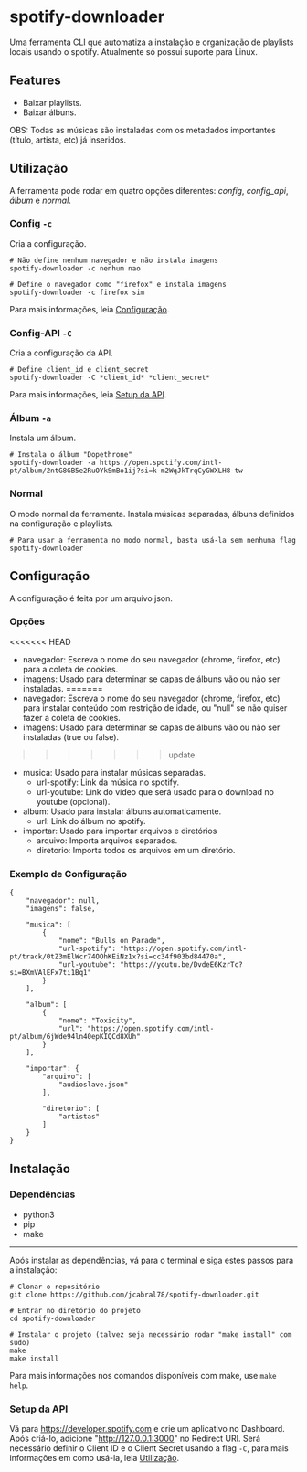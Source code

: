 # spotify-downloader

Uma ferramenta CLI que automatiza a instalação e organização de playlists locais usando o spotify. Atualmente só possui suporte para Linux.

## Features

- Baixar playlists.
- Baixar álbuns.

OBS: Todas as músicas são instaladas com os metadados importantes (título, artista, etc) já inseridos.

## Utilização

A ferramenta pode rodar em quatro opções diferentes: *config*, *config_api*, *álbum* e *normal*.

### Config `-c`

Cria a configuração.

    # Não define nenhum navegador e não instala imagens
    spotify-downloader -c nenhum nao

    # Define o navegador como "firefox" e instala imagens
    spotify-downloader -c firefox sim

Para mais informações, leia [Configuração](#configuração).

### Config-API `-C`

Cria a configuração da API.

    # Define client_id e client_secret
    spotify-downloader -C *client_id* *client_secret*

Para mais informações, leia [Setup da API](#setup-da-api).

### Álbum `-a`

Instala um álbum.

    # Instala o álbum "Dopethrone"
    spotify-downloader -a https://open.spotify.com/intl-pt/album/2ntG8GB5e2RuOYkSmBo1ij?si=k-m2WqJkTrqCyGWXLH8-tw

### Normal

O modo normal da ferramenta. Instala músicas separadas, álbuns definidos na configuração e playlists.

    # Para usar a ferramenta no modo normal, basta usá-la sem nenhuma flag
    spotify-downloader

## Configuração

A configuração é feita por um arquivo json.

### Opções

<<<<<<< HEAD
- navegador: Escreva o nome do seu navegador (chrome, firefox, etc) para a coleta de cookies.
- imagens: Usado para determinar se capas de álbuns vão ou não ser instaladas.
=======
- navegador: Escreva o nome do seu navegador (chrome, firefox, etc) para instalar conteúdo com restrição de idade, ou "null" se não quiser fazer a coleta de cookies.
- imagens: Usado para determinar se capas de álbuns vão ou não ser instaladas (true ou false).
>>>>>>> update
- musica: Usado para instalar músicas separadas.
    - url-spotify: Link da música no spotify.
    - url-youtube: Link do vídeo que será usado para o download no youtube (opcional).
- album: Usado para instalar álbuns automaticamente.
    - url: Link do álbum no spotify.
- importar: Usado para importar arquivos e diretórios
    - arquivo: Importa arquivos separados.
    - diretorio: Importa todos os arquivos em um diretório.

### Exemplo de Configuração

    {
        "navegador": null,
        "imagens": false,
    
        "musica": [
            {
                "nome": "Bulls on Parade",
                "url-spotify": "https://open.spotify.com/intl-pt/track/0tZ3mElWcr74OOhKEiNz1x?si=cc34f903bd84470a",
                "url-youtube": "https://youtu.be/DvdeE6KzrTc?si=BXmVAlEFx7ti1Bq1"
            }
        ],

        "album": [
            {
                "nome": "Toxicity",
                "url": "https://open.spotify.com/intl-pt/album/6jWde94ln40epKIQCd8XUh"
            }
        ],

        "importar": {
            "arquivo": [
                "audioslave.json"
            ],
    
            "diretorio": [
                "artistas"
            ]
        }
    }

## Instalação

### Dependências

- python3
- pip
- make
***

Após instalar as dependências, vá para o terminal e siga estes passos para a instalação:

    # Clonar o repositório
    git clone https://github.com/jcabral78/spotify-downloader.git

    # Entrar no diretório do projeto
    cd spotify-downloader

    # Instalar o projeto (talvez seja necessário rodar "make install" com sudo)
    make
    make install

Para mais informações nos comandos disponíveis com make, use `make help`.

### Setup da API

Vá para https://developer.spotify.com e crie um aplicativo no Dashboard. Após criá-lo, adicione "http://127.0.0.1:3000" no Redirect URI. Será necessário definir o Client ID e o Client Secret usando a flag `-C`, para mais informações em como usá-la, leia [Utilização](#utilização).
